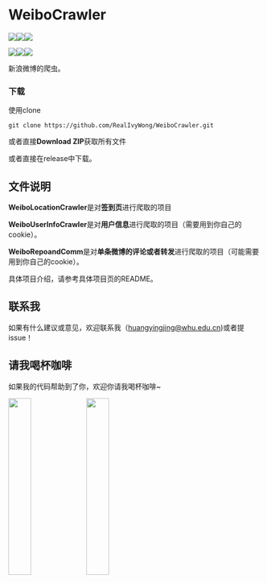 # WeiboCrawler

![](https://img.shields.io/github/license/realivywong/WeiboCrawler.svg)![](https://img.shields.io/github/release-pre/realivywong/WeiboCrawler.svg)![](https://img.shields.io/github/downloads/realivywong/WeiboCrawler/total.svg)

![](https://img.shields.io/github/watchers/realivywong/WeiboCrawler.svg?style=social)![](https://img.shields.io/github/stars/realivywong/WeiboCrawler.svg?style=social)![](https://img.shields.io/github/forks/realivywong/WeiboCrawler.svg?style=social)



新浪微博的爬虫。



### 下载

使用clone

```
git clone https://github.com/RealIvyWong/WeiboCrawler.git
```

或者直接**Download ZIP**获取所有文件

或者直接在release中下载。

## 文件说明

**WeiboLocationCrawler**是对**签到页**进行爬取的项目

**WeiboUserInfoCrawler**是对**用户信息**进行爬取的项目（需要用到你自己的cookie）。

**WeiboRepoandComm**是对**单条微博的评论或者转发**进行爬取的项目（可能需要用到你自己的cookie）。

具体项目介绍，请参考具体项目页的README。

## 联系我

如果有什么建议或意见，欢迎联系我（huangyingjing@whu.edu.cn)或者提issue！

## 请我喝杯咖啡

如果我的代码帮助到了你，欢迎你请我喝杯咖啡~

<img src="https://github.com/RealIvyWong/ImageHosting/raw/master/assets/支付宝收款码.jpg" height="30%" width="30%"> <img src="https://github.com/RealIvyWong/ImageHosting/raw/master/assets/微信收款码.png" height="30%" width="30%">





 


